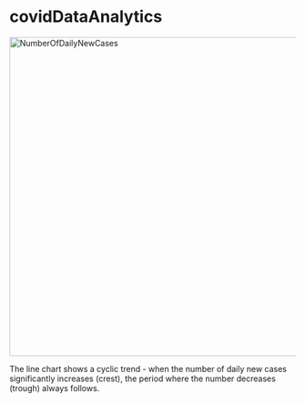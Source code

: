 # covidDataAnalytics

<img width="561" alt="NumberOfDailyNewCases" src="https://github.com/ejung2017/covidDataAnalytics/assets/68211693/6a47c180-9c88-410e-9573-b77d70d79c88">

The line chart shows a cyclic trend - when the number of daily new cases significantly increases (crest), the period where the number decreases (trough) always follows. 
